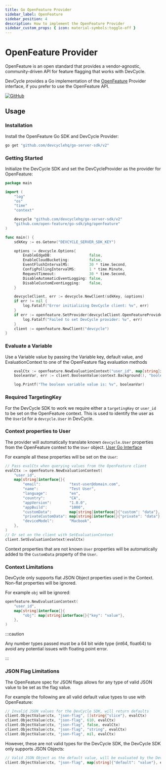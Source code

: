 ```yaml
---
title: Go OpenFeature Provider
sidebar_label: OpenFeature
sidebar_position: 4
description: How to implement the OpenFeature Provider
sidebar_custom_props: { icon: material-symbols:toggle-off }
---
```


# OpenFeature Provider

OpenFeature is an open standard that provides a vendor-agnostic, community-driven API for feature flagging that works with DevCycle.

DevCycle provides a Go implementation of the [OpenFeature](https://openfeature.dev/) Provider interface, if you prefer to use the OpenFeature API.

[![GitHub](https://img.shields.io/github/stars/devcyclehq/go-server-sdk.svg?style=social&label=Star&maxAge=2592000)](https://github.com/DevCycleHQ/go-server-sdk)

## Usage

### Installation

[//]: # 'wizard-install-start'

Install the OpenFeature Go SDK and DevCycle Provider:

```bash
go get "github.com/devcyclehq/go-server-sdk/v2"
```
[//]: # 'wizard-install-end'

### Getting Started

[//]: # 'wizard-initialize-start'

Initialize the DevCycle SDK and set the DevCycleProvider as the provider for OpenFeature:

```go
package main

import (
	"log"
	"os"
	"time"
	"context"

	devcycle "github.com/devcyclehq/go-server-sdk/v2"
	"github.com/open-feature/go-sdk/pkg/openfeature"
)

func main() {
	sdkKey := os.Getenv("DEVCYCLE_SERVER_SDK_KEY")

	options := devcycle.Options{
		EnableEdgeDB:                 false,
		EnableCloudBucketing:         false,
		EventFlushIntervalMS:         30 * time.Second,
		ConfigPollingIntervalMS:      1 * time.Minute,
		RequestTimeout:               30 * time.Second,
		DisableAutomaticEventLogging: false,
		DisableCustomEventLogging:    false,
	}

	devcycleClient, err := devcycle.NewClient(sdkKey, &options)
	if err != nil {
		log.Fatalf("Error initializing DevCycle client: %v", err)
	}
	if err := openfeature.SetProvider(devcycleClient.OpenFeatureProvider()); err != nil {
		log.Fatalf("Failed to set DevCycle provider: %v", err)
	}
	client := openfeature.NewClient("devcycle")
}
```
[//]: # 'wizard-initialize-end'

### Evaluate a Variable
Use a Variable value by passing the Variable key, default value, and EvaluationContext to one of the OpenFeature flag evaluation methods

[//]: # 'wizard-evaluate-start'

```go
	evalCtx := openfeature.NewEvaluationContext("user_id", map[string]interface{}{})
	booleanVar, err := client.BooleanValue(context.Background(), "boolean-flag", false, evalCtx)

	log.Printf("The boolean variable value is: %v", booleanVar)
```
[//]: # 'wizard-evaluate-end'

### Required TargetingKey

For the DevCycle SDK to work we require either a `targetingKey` or `user_id` to be set on the OpenFeature context.
This is used to identify the user as the `UserId` for a `devcycle.User` in DevCycle.

### Context properties to User

The provider will automatically translate known `devcycle.User` properties from the OpenFeature context to the `User` object.
[User Go Interface](https://github.com/DevCycleHQ/go-server-sdk/blob/main/api/model_user_data.go)

For example all these properties will be set on the `User`:

```go
// Pass evalCtx when querying values from the OpenFeature client
evalCtx := openfeature.NewEvaluationContext(
    "user_id",
    map[string]interface{}{
        "email":             "test-user@domain.com",
        "name":              "Test User",
        "language":          "en",
        "country":           "CA",
        "appVersion":        "1.0.0",
        "appBuild":          "1000",
        "customData":        map[string]interface{}{"custom": "data"},
        "privateCustomData": map[string]interface{}{"private": "data"},
        "deviceModel":       "Macbook",
    },
)
// Or set on the client with SetEvaluationContext
client.SetEvaluationContext(evalCtx)
```

Context properties that are not known `User` properties will be automatically
added to the `CustomData` property of the `User`.

### Context Limitations

DevCycle only supports flat JSON Object properties used in the Context. Non-flat properties will be ignored.

For example `obj` will be ignored:

```go
openfeature.NewEvaluationContext(
    "user_id",
    map[string]interface{}{
        "obj": map[string]interface{}{"key": "value"},
    },
)
```

:::caution

Any number types passed must be a 64 bit wide type (int64, float64) to avoid any potential issues with floating point error.

:::

### JSON Flag Limitations

The OpenFeature spec for JSON flags allows for any type of valid JSON value to be set as the flag value.

For example the following are all valid default value types to use with OpenFeature:

```go
// Invalid JSON values for the DevCycle SDK, will return defaults
client.ObjectValue(ctx, "json-flag", []string{"slice"}, evalCtx)
client.ObjectValue(ctx, "json-flag", 610, evalCtx)
client.ObjectValue(ctx, "json-flag", false, evalCtx)
client.ObjectValue(ctx, "json-flag", "string", evalCtx)
client.ObjectValue(ctx, "json-flag", nil, evalCtx)
```

However, these are not valid types for the DevCycle SDK, the DevCycle SDK only supports JSON Objects:

```go
// Valid JSON Object as the default value, will be evaluated by the DevCycle SDK
client.ObjectValue(ctx, "json-flag", map[string]{"default": "value"}, evalCtx)
```
